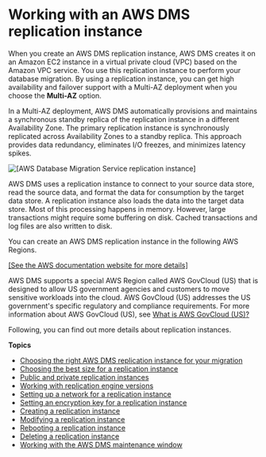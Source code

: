 # Working with an AWS DMS replication instance<a name="CHAP_ReplicationInstance"></a>

When you create an AWS DMS replication instance, AWS DMS creates it on an Amazon EC2 instance in a virtual private cloud \(VPC\) based on the Amazon VPC service\. You use this replication instance to perform your database migration\. By using a replication instance, you can get high availability and failover support with a Multi\-AZ deployment when you choose the **Multi\-AZ** option\. 

In a Multi\-AZ deployment, AWS DMS automatically provisions and maintains a synchronous standby replica of the replication instance in a different Availability Zone\. The primary replication instance is synchronously replicated across Availability Zones to a standby replica\. This approach provides data redundancy, eliminates I/O freezes, and minimizes latency spikes\.

![\[AWS Database Migration Service replication instance\]](http://docs.aws.amazon.com/dms/latest/userguide/images/datarep-conceptual2.png)

AWS DMS uses a replication instance to connect to your source data store, read the source data, and format the data for consumption by the target data store\. A replication instance also loads the data into the target data store\. Most of this processing happens in memory\. However, large transactions might require some buffering on disk\. Cached transactions and log files are also written to disk\.

You can create an AWS DMS replication instance in the following AWS Regions\.

[\[See the AWS documentation website for more details\]](http://docs.aws.amazon.com/dms/latest/userguide/CHAP_ReplicationInstance.html)

AWS DMS supports a special AWS Region called AWS GovCloud \(US\) that is designed to allow US government agencies and customers to move sensitive workloads into the cloud\. AWS GovCloud \(US\) addresses the US government's specific regulatory and compliance requirements\. For more information about AWS GovCloud \(US\), see [What is AWS GovCloud \(US\)?](http://docs.aws.amazon.com/govcloud-us/latest/UserGuide/whatis.html)

Following, you can find out more details about replication instances\.

**Topics**
+ [Choosing the right AWS DMS replication instance for your migration](CHAP_ReplicationInstance.Types.md)
+ [Choosing the best size for a replication instance](CHAP_BestPractices.SizingReplicationInstance.md)
+ [Public and private replication instances](CHAP_ReplicationInstance.PublicPrivate.md)
+ [Working with replication engine versions](CHAP_ReplicationInstance.EngineVersions.md)
+ [Setting up a network for a replication instance](CHAP_ReplicationInstance.VPC.md)
+ [Setting an encryption key for a replication instance](CHAP_ReplicationInstance.EncryptionKey.md)
+ [Creating a replication instance](CHAP_ReplicationInstance.Creating.md)
+ [Modifying a replication instance](CHAP_ReplicationInstance.Modifying.md)
+ [Rebooting a replication instance](CHAP_ReplicationInstance.Rebooting.md)
+ [Deleting a replication instance](CHAP_ReplicationInstance.Deleting.md)
+ [Working with the AWS DMS maintenance window](CHAP_ReplicationInstance.MaintenanceWindow.md)